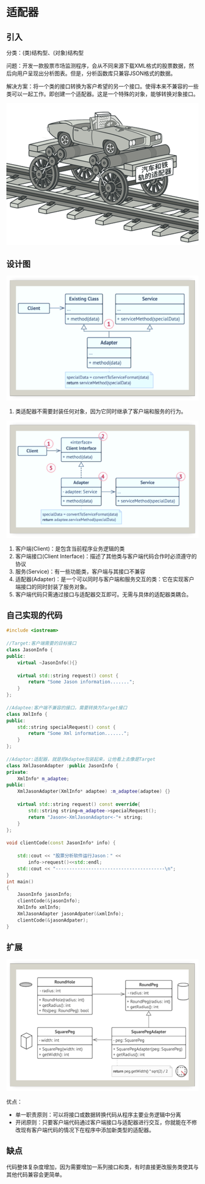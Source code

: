 # 适配器

## 引入

分类：(类)结构型、(对象)结构型

问题：开发一款股票市场监测程序，会从不同来源下载XML格式的股票数据，然后向用户呈现出分析图表。但是，分析函数库只兼容JSON格式的数据。

解决方案：将一个类的接口转换为客户希望的另一个接口。使得本来不兼容的一些类可以一起工作。即创建一个适配器。这是一个特殊的对象，能够转换对象接口。

![问题](Adapter.assets/问题.png) 

## 设计图

![设计图1](Adapter.assets/设计图1.png) 

1. 类适配器不需要封装任何对象，因为它同时继承了客户端和服务的行为。

![设计图2](Adapter.assets/设计图2.png) 

1. 客户端(Client)：是包含当前程序业务逻辑的类
2. 客户端接口(Client Interface)：描述了其他类与客户端代码合作时必须遵守的协议
3. 服务(Service)：有一些功能类，客户端与其接口不兼容
4. 适配器(Adapter)：是一个可以同时与客户端和服务交互的类：它在实现客户端接口的同时封装了服务对象。
5. 客户端代码只需通过接口与适配器交互即可。无需与具体的适配器类耦合。

## 自己实现的代码

```c++
#include <iostream>

//Target:客户端需要的目标接口
class JasonInfo {
public:
    virtual ~JasonInfo(){}

    virtual std::string request() const {
        return "Some Jason information.......";
    }
};

//Adaptee:客户端不兼容的接口，需要转换为Target接口
class XmlInfo {
public:
    std::string specialRequest() const {
        return "Some Xml information.......";
    }
};

//Adaptor:适配器，就是把Adaptee包装起来，让他看上去像是Target
class XmlJasonAdapter :public JasonInfo {
private:
    XmlInfo* m_adaptee;
public:
    XmlJasonAdapter(XmlInfo* adaptee) :m_adaptee(adaptee) {}

    virtual std::string request() const override{
        std::string string=m_adaptee->specialRequest();
        return "Jason<-XmlJasonAdaptor<-"+ string;
    }
};

void clientCode(const JasonInfo* info) {
    
    std::cout << "股票分析软件运行Jason：" <<
        info->request()<<std::endl;
    std::cout << "----------------------------------------\n";
}
int main()
{
    JasonInfo jasonInfo;
    clientCode(&jasonInfo);
    XmlInfo xmlInfo;
    XmlJasonAdapter jasonAdpater(&xmlInfo);
    clientCode(&jasonAdpater);
}
```

## 扩展

![扩展](Adapter.assets/扩展.png) 

优点：

+ 单一职责原则：可以将接口或数据转换代码从程序主要业务逻辑中分离
+ 开闭原则：只要客户端代码通过客户端接口与适配器进行交互，你就能在不修改现有客户端代码的情况下在程序中添加新类型的适配器。

## 缺点

代码整体复杂度增加，因为需要增加一系列接口和类，有时直接更改服务类使其与其他代码兼容会更简单。

